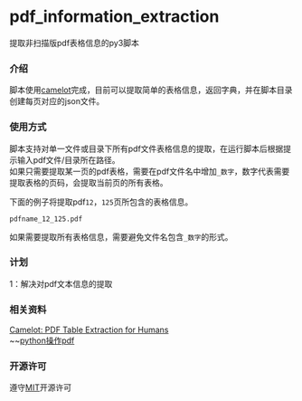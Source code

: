 # pdf_information_extraction
提取非扫描版pdf表格信息的py3脚本

### 介绍
脚本使用[camelot](https://github.com/camelot-dev/camelot)完成，目前可以提取简单的表格信息，返回字典，并在脚本目录创建每页对应的json文件。

### 使用方式
脚本支持对单一文件或目录下所有pdf文件表格信息的提取，在运行脚本后根据提示输入pdf文件/目录所在路径。  
如果只需要提取某一页的pdf表格，需要在pdf文件名中增加`_数字`，数字代表需要提取表格的页码，会提取当前页的所有表格。  

下面的例子将提取pdf`12`，`125`页所包含的表格信息。  
  
    pdfname_12_125.pdf

如果需要提取所有表格信息，需要避免文件名包含`_数字`的形式。 

### 计划

1：解决对pdf文本信息的提取  

### 相关资料
[Camelot: PDF Table Extraction for Humans](https://camelot-py.readthedocs.io/en/master/)  
~~[python操作pdf](https://yuthegreat.me/view/20)  

### 开源许可
遵守[MIT](./LICENSE)开源许可

